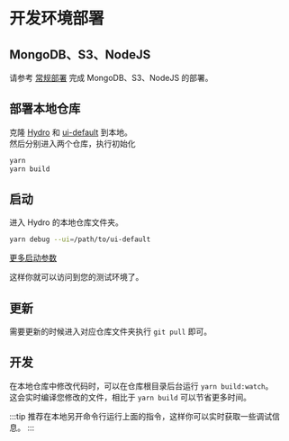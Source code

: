 # 开发环境部署

## MongoDB、S3、NodeJS

请参考 [常规部署](/install/common.html) 完成 MongoDB、S3、NodeJS 的部署。

## 部署本地仓库

克隆 [Hydro](https://github.com/hydro-dev/Hydro) 和 [ui-default](https://github.com/hydro-dev/ui-default) 到本地。  
然后分别进入两个仓库，执行初始化

```sh
yarn
yarn build
```

## 启动

进入 Hydro 的本地仓库文件夹。

```sh
yarn debug --ui=/path/to/ui-default
```

[更多启动参数](/install/common.html#运行hydro)

这样你就可以访问到您的测试环境了。

## 更新

需要更新的时候进入对应仓库文件夹执行 `git pull` 即可。

## 开发

在本地仓库中修改代码时，可以在仓库根目录后台运行 `yarn build:watch`。  
这会实时编译您修改的文件，相比于 `yarn build` 可以节省更多时间。  

:::tip
推荐在本地另开命令行运行上面的指令，这样你可以实时获取一些调试信息。
:::